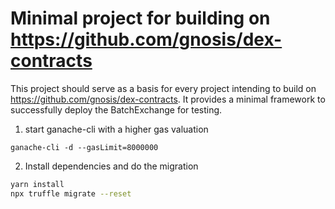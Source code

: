 # Minimal project for building on https://github.com/gnosis/dex-contracts

This project should serve as a basis for every project intending to build on https://github.com/gnosis/dex-contracts. It provides a minimal framework to successfully deploy the BatchExchange for testing.

1. start ganache-cli with a higher gas valuation

```
ganache-cli -d --gasLimit=8000000
```

2. Install dependencies and do the migration

```bash
yarn install
npx truffle migrate --reset
```

